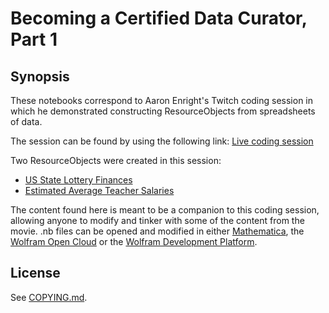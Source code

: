 # Becoming a Certified Data Curator, Part 1

## Synopsis

These notebooks correspond to Aaron Enright's Twitch coding session in which he demonstrated constructing ResourceObjects from spreadsheets of data.

The session can be found by using the following link:
[Live coding session](https://www.twitch.tv/videos/153602347)

Two ResourceObjects were created in this session:
* [US State Lottery Finances](state_lotteries)
* [Estimated Average Teacher Salaries](teacher_salaries)

The content found here is meant to be a companion to this coding session, allowing anyone to modify and tinker with some of the content from the movie. .nb files can be opened and modified in either [Mathematica](https://www.wolfram.com/mathematica/), the [Wolfram Open Cloud](https://www.open.wolframcloud.com/) or the [Wolfram Development Platform](https://www.wolfram.com/development-platform/).

## License
See [COPYING.md](../COPYING.md).
